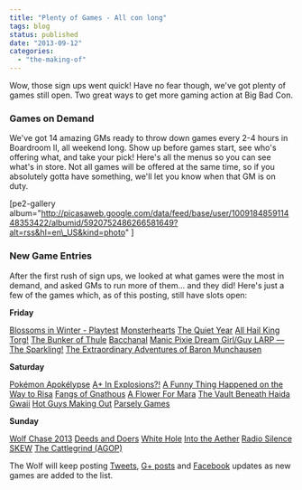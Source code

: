 ```yaml
---
title: "Plenty of Games - All con long"
tags: blog
status: published
date: "2013-09-12"
categories: 
  - "the-making-of"
---
```


Wow, those sign ups went quick! Have no fear though, we've got plenty of games still open. Two great ways to get more gaming action at Big Bad Con.

### Games on Demand

We've got 14 amazing GMs ready to throw down games every 2-4 hours in Boardroom II, all weekend long. Show up before games start, see who's offering what, and take your pick! Here's all the menus so you can see what's in store. Not all games will be offered at the same time, so if you absolutely gotta have something, we'll let you know when that GM is on duty.

\[pe2-gallery album="http://picasaweb.google.com/data/feed/base/user/100918485911448353422/albumid/5920752486266581649?alt=rss&hl=en\_US&kind=photo" \]

### New Game Entries

After the first rush of sign ups, we looked at what games were the most in demand, and asked GMs to run more of them... and they did! Here's just a few of the games which, as of this posting, still have slots open:

**Friday**

[Blossoms in Winter - Playtest](http://www.bigbadcon.com/events/blossoms-in-winter/ "Blossoms in Winter - Playtest") [Monsterhearts](http://www.bigbadcon.com/events/monsterhearts-4/ "Monsterhearts") [The Quiet Year](http://www.bigbadcon.com/events/the-quiet-year/ "The Quiet Year") [All Hail King Torg!](http://www.bigbadcon.com/events/all-hail-king-torg/ "All Hail King Torg!") [The Bunker of Thule](http://www.bigbadcon.com/events/the-bunker-of-thule/ "The Bunker of Thule") [Bacchanal](http://www.bigbadcon.com/events/bacchanal/ "Bacchanal") [](http://www.bigbadcon.com/events/metal-militia-cloven-hoof-dominator/ "Metal Militia - Cloven Hoof * Dominator") [Manic Pixie Dream Girl/Guy LARP — The Sparkling!](http://www.bigbadcon.com/events/manic-pixie-dream-girlguy-larp-the-sparkling/ "Manic Pixie Dream Girl/Guy LARP — The Sparkling!") [The Extraordinary Adventures of Baron Munchausen](http://www.bigbadcon.com/events/the-extraordinary-adventures-of-baron-munchausen/ "The Extraordinary Adventures of Baron Munchausen")

**Saturday**

[Pokémon Apokélypse](http://www.bigbadcon.com/events/pokemon-apokelypse/ "Pokémon Apokélypse ") [A+ In Explosions?!](http://www.bigbadcon.com/events/a-in-explosions/ "A+ In Explosions?!") [](http://www.bigbadcon.com/events/polaris-chivalric-tragedy-at-utmost-north/ "Polaris: Chivalric Tragedy at Utmost North") [A Funny Thing Happened on the Way to Risa](http://www.bigbadcon.com/events/a-funny-thing-happened-on-the-way-to-risa/ "A Funny Thing Happened on the Way to Risa") [Fangs of Gnathous](http://www.bigbadcon.com/events/fangs-of-gnathous/ "Fangs of Gnathous") [A Flower For Mara](http://www.bigbadcon.com/events/a-flower-for-mara/ "A Flower For Mara") [](http://www.bigbadcon.com/events/the-plays-the-thing/ "The Play's the Thing") [The Vault Beneath Haida Gwaii](http://www.bigbadcon.com/events/the-vault-beneath-haida-gwaii/ "The Vault Beneath Haida Gwaii") [Hot Guys Making Out](http://www.bigbadcon.com/events/hot-guys-making-out/ "Hot Guys Making Out") [Parsely Games](http://www.bigbadcon.com/events/parsely-games/ "Parsely Games")

**Sunday**

[Wolf Chase 2013](http://www.bigbadcon.com/events/wolf-chase-2013/ "Wolf Chase 2013") [Deeds and Doers](http://www.bigbadcon.com/events/deeds-and-doers/ "Deeds and Doers") [White Hole](http://www.bigbadcon.com/events/white-hole/ "White Hole") [Into the Aether](http://www.bigbadcon.com/events/into-the-aether/ "Into the Aether") [Radio Silence](http://www.bigbadcon.com/events/radio-silence/ "Radio Silence") [SKEW](http://www.bigbadcon.com/events/skew/ "SKEW") [The Cattlegrind (AGOP)](http://www.bigbadcon.com/events/the-cattlegrind-agop/ "The Cattlegrind (AGOP)")

The Wolf will keep posting [Tweets](https://twitter.com/bigbadcon), [G+ posts](https://plus.google.com/u/0/communities/105051582735536095075) and [Facebook](https://www.facebook.com/BigBadCon) updates as new games are added to the list.
